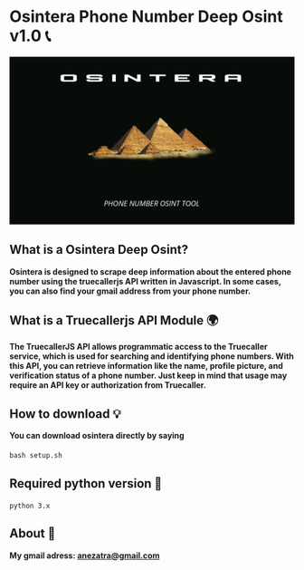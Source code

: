 # Osintera Phone Number Deep Osint v1.0 📞
![banner image](https://github.com/anezatra/osintera/blob/main/banner.jpg)
## What is a Osintera Deep Osint?
**Osintera is designed to scrape deep information about the entered phone number using the truecallerjs API written in Javascript. In some cases, 
you can also find your gmail address from your phone number.**
## What is a Truecallerjs API Module 🌍
**The TruecallerJS API allows programmatic access to the Truecaller service, which is used for searching and identifying phone numbers. With this API, you can retrieve information like the name, profile picture, and verification status of a phone number. Just keep in mind that usage may require an API key or authorization from Truecaller.**
## How to download 💡
**You can download osintera directly by saying** <br/><br/>
` bash setup.sh ` <br/>
## Required python version 📌
` python 3.x `
## About 🚀
**My gmail adress: anezatra@gmail.com** <br/>
